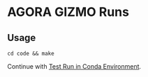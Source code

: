 # AGORA GIZMO Runs

## Usage

```
cd code && make
```

Continue with [Test Run in Conda Environment](lab/conda/README.md).
